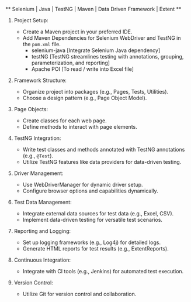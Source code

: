 ** Selenium | Java | TestNG | Maven | Data Driven Framework | Extent **

1. Project Setup:
   - Create a Maven project in your preferred IDE.
   - Add Maven Dependencies for Selenium WebDriver and TestNG in the `pom.xml` file.
      - selenium-java [Integrate Selenium Java dependency]
      - testNG [TestNG streamlines testing with annotations, grouping, parameterization, and reporting]
      - Apache POI [To read / write into Excel file]

2. Framework Structure:
   - Organize project into packages (e.g., Pages, Tests, Utilities).
   - Choose a design pattern (e.g., Page Object Model).

3. Page Objects:
   - Create classes for each web page.
   - Define methods to interact with page elements.

4. TestNG Integration:
   - Write test classes and methods annotated with TestNG annotations (e.g., `@Test`).
   - Utilize TestNG features like data providers for data-driven testing.

5. Driver Management:
   - Use WebDriverManager for dynamic driver setup.
   - Configure browser options and capabilities dynamically.

6. Test Data Management:
   - Integrate external data sources for test data (e.g., Excel, CSV).
   - Implement data-driven testing for versatile test scenarios.

7. Reporting and Logging:
   - Set up logging frameworks (e.g., Log4j) for detailed logs.
   - Generate HTML reports for test results (e.g., ExtentReports).

8. Continuous Integration:
   - Integrate with CI tools (e.g., Jenkins) for automated test execution.

9. Version Control:
   - Utilize Git for version control and collaboration.
